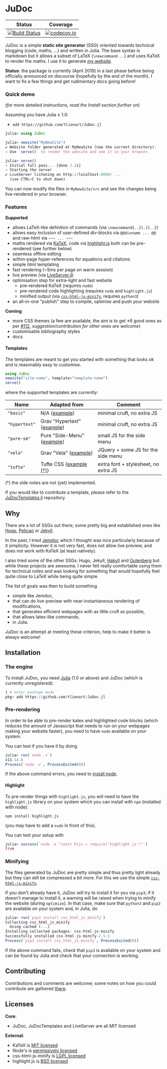 # JuDoc

| Status | Coverage |
| :----: | :----: |
| [![Build Status](https://travis-ci.org/tlienart/JuDoc.jl.svg?branch=master)](https://travis-ci.org/tlienart/JuDoc.jl) | [![codecov.io](http://codecov.io/github/tlienart/JuDoc.jl/coverage.svg?branch=master)](http://codecov.io/github/tlienart/JuDoc.jl?branch=master) |

JuDoc is a simple **static site generator** (SSG) oriented towards technical blogging (code, maths, ...) and written in Julia.
The base syntax is markdown but it allows a subset of LaTeX (`\newcommand...`) and uses KaTeX to render the maths.
I use it to generate [my website](https://tlienart.github.io).

**Status**: the package is currently (April 2019) in a last phase before being officially announced on discourse (hopefully by the end of the month). I want to fix a few things and get rudimentary docs going before!

### Quick demo

(_for more detailed instructions, read the Install section further on_)

Assuming you have Julia ≥ 1.0:

* `add https://github.com/tlienart/JuDoc.jl`

```julia
julia> using JuDoc

julia> newsite("MyNewSite")
✔ Website folder generated at MyNewSite (now the current directory).
→ Use `serve()` to render the website and see it in your browser.

julia> serve()
→ Initial full pass... [done 2.2s]
→ Starting the server
✔ LiveServer listening on http://localhost:8000/ ...
  (use CTRL+C to shut down)
```

You can now modify the files in `MyNewSite/src` and see the changes being live-rendered in your browser.

### Features

**Supported**
* allows LaTeX-like definition of commands (via `\newcommand{..}[.]{..}`)
* allows easy inclusion of user-defined div-blocks via `@@divname ... @@` and raw-html via `~~~ ... ~~~`
* maths rendered via [KaTeX](https://katex.org/), code via [highlight.js](highlightjs.org) both can be pre-rendered (see further below)
* seamless offline editing
* within-page hyper-references for equations and citations
* simple html templating
* fast rendering (~5ms per page on warm session)
* live preview (via [LiveServer.jl](https://github.com/asprionj/LiveServer.jl))
* optimisation step for extra-light and fast website
  * pre-rendered KaTeX (requires `node`)
  * pre-rendered code highlighting (requires `node` and `highlight.js`)
  * minified output (via [`css-html-js-minify`](https://github.com/juancarlospaco/css-html-js-minify), requires `python3`)
* an all-in-one "publish" step to compile, optimise and push your website

**Coming**
* more CSS  themes (a few are available, the aim is to get ±6 good ones as per [#112](https://github.com/tlienart/JuDoc.jl/issues/112), _suggestion/contribution for other ones are welcome_)
* customisable bibliography styles
* docs

#### Templates

The templates are meant to get you started with something that looks ok and is reasonably easy to customise.

```julia
using JuDoc
newsite("site-name", template="template-name")
serve()
```

where the supported templates are currently:

| Name          | Adapted from  | Comment  |
| ------------- | -------------| -----    |
| `"basic"`     | N/A ([example](https://tlienart.github.io/)) | minimal cruft, no extra JS |
| `"hypertext"` | Grav "Hypertext" ([example](http://hypertext.artofthesmart.com/)) | minimal cruft, no extra JS |
| `"pure-sm"`   | Pure "Side-Menu" ([example](https://purecss.io/layouts/side-menu/)) | small JS for the side menu  |
| `"vela"`      | Grav "Vela" ([example](https://demo.matthiasdanzinger.eu/vela/)) | JQuery + some JS for the side menu |
| `"tufte"`      | Tufte CSS ([example (†)](https://edwardtufte.github.io/tufte-css/)) | extra font + stylesheet, no extra JS |

(†) the side notes are not (yet) implemented.

If you would like to contribute a template, please refer to the [JuDocTemplates.jl](https://github.com/tlienart/JuDocTemplates.jl) repository.

## Why

There are a lot of SSGs out there; some pretty big and established ones like [Hugo](https://gohugo.io/), [Pelican](https://blog.getpelican.com/) or [Jekyll](https://github.com/jekyll/jekyll).

In the past, I tried [Jemdoc](http://jemdoc.jaboc.net/) which I thought was nice particularly because of it simplicity.
However it is not very fast, does not allow live preview, and does not work with KaTeX (at least natively).

I also tried some of the other SSGs: Hugo, Jekyll, [Hakyll](https://jaspervdj.be/hakyll/) and [Gutenberg](https://github.com/Keats/gutenberg) but while these projects are awesome, I never felt really comfortable using them for technical notes and was looking for something that would hopefully feel quite close to LaTeX while being quite simple.

The list of goals was then to build something

* simple like Jemdoc,
* that can do live-preview with near-instantaneous rendering of modifications,
* that generates efficient webpages with as little cruft as possible,
* that allows latex-like commands,
* in Julia.

JuDoc is an attempt at meeting these criterion, help to make it better is always welcome!

## Installation

### The engine

To install JuDoc, you need [Julia](https://julialang.org/) (1.0 or above) and JuDoc (which is currently unregistered):

```julia
] # enter package mode
pkg> add https://github.com/tlienart/JuDoc.jl
```

### Pre-rendering

In order to be able to pre-render katex and highlighted code blocks (which reduces the amount of Javascript that needs to run on your webpages making your website faster), you need to have `node` available on your system.

You can test if you have it by doing

```julia
julia> run(`node -v`)
v11.14.0
Process(`node -v`, ProcessExited(0))
```

If the above command errors, you need to [install node](https://nodejs.org/en/).

#### Highlight

To pre-render things with `highlight.js`, you will need to have the `highlight.js` library on your system which you can install with `npm` (installed with node):

```
npm install highlight.js
```

(you may have to add a `sudo` in front of this).

You can test your setup with

```julia
julia> success(`node -e "const hljs = require('highlight.js')"`)
true
```

### Minifying

The files generated by JuDoc are pretty simple and thus pretty light already but they can still be compressed a bit more.
For this we use the simple [`css-html-js-minify`](https://github.com/juancarlospaco/css-html-js-minify).

If you don't already have it, JuDoc will try to install it for you via `pip3`; if it doesn't manage to install it, a warning will be raised when trying to minify the website (during `optimize`).
In that case, make sure that `python3` and `pip3` are available on your system and, in Julia, do

```julia
julia> run(`pip3 install css_html_js_minify`)
Collecting css_html_js_minify
  Using cached (...)
Installing collected packages: css-html-js-minify
Successfully installed css-html-js-minify-2.5.5
Process(`pip3 install css_html_js_minify`, ProcessExited(0))
```

If the above command fails, check that `pip3` is available on your system and can be found by Julia and check that your connection is working.

## Contributing

Contributions and comments are welcome; some notes on how you could contribute are gathered [there](https://github.com/tlienart/JuDoc.jl/blob/master/CONTRIBUTING.md).

## Licenses

**Core**:

* JuDoc, JuDocTemplates and LiveServer are all MIT licensed

**External**:

* KaTeX is [MIT licensed](https://github.com/KaTeX/KaTeX/blob/master/LICENSE)
* Node's is [permissively licensed](https://github.com/nodejs/node/blob/master/LICENSE)
* css-html-js-minify is [LGPL licensed](https://github.com/juancarlospaco/css-html-js-minify/blob/master/LICENCE.lgpl.txt)
* highlight.js is [BSD licensed](https://github.com/highlightjs/highlight.js/blob/master/LICENSE)
